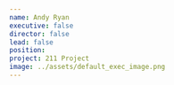 ```yaml
---
name: Andy Ryan
executive: false
director: false
lead: false
position:  
project: 211 Project
image: ../assets/default_exec_image.png
---
```

